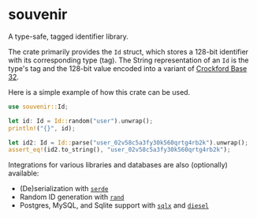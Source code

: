 # souvenir

A type-safe, tagged identifier library.

The crate primarily provides the `Id` struct, which stores a 128-bit
identifier with its corresponding type (tag).
The String representation of an `Id` is the type's tag and the
128-bit value encoded into a variant of
[Crockford Base 32](https://www.crockford.com/base32.html).

Here is a simple example of how this crate can be used.

```rs
use souvenir::Id;

let id: Id = Id::random("user").unwrap();
println!("{}", id);

let id2: Id = Id::parse("user_02v58c5a3fy30k560qrtg4rb2k").unwrap();
assert_eq!(id2.to_string(), "user_02v58c5a3fy30k560qrtg4rb2k");
```

Integrations for various libraries and databases are also (optionally)
available:

- (De)serialization with [`serde`](https://docs.rs/serde/latest/serde/)
- Random ID generation with [`rand`](https://docs.rs/rand/latest/rand/)
- Postgres, MySQL, and Sqlite support with
  [`sqlx`](https://docs.rs/sqlx/latest/sqlx/) and
  [`diesel`](https://docs.rs/diesel/latest/diesel/)

